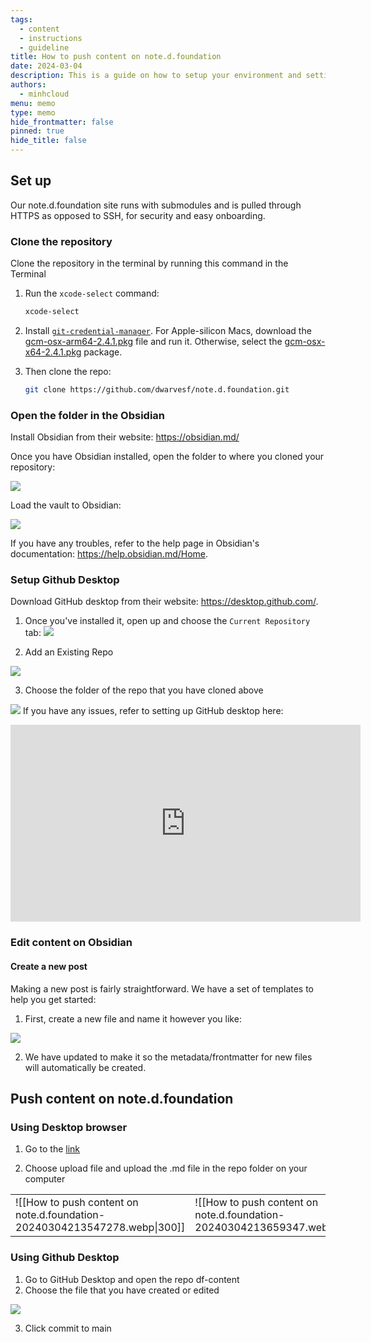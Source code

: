 ```yaml
---
tags:
  - content
  - instructions
  - guideline
title: How to push content on note.d.foundation
date: 2024-03-04
description: This is a guide on how to setup your environment and settings to push content to our notes website, note.d.foundation.
authors:
  - minhcloud
menu: memo
type: memo
hide_frontmatter: false
pinned: true
hide_title: false
---
```


## Set up
Our note.d.foundation site runs with submodules and is pulled through HTTPS as opposed to SSH, for security and easy onboarding.

### Clone the repository
Clone the repository in the terminal by running this command in the Terminal

1. Run the `xcode-select` command:

    ```sh
    xcode-select
    ```

2. Install [`git-credential-manager`](https://github.com/git-ecosystem/git-credential-manager/releases/tag/v2.4.1). For Apple-silicon Macs, download the [gcm-osx-arm64-2.4.1.pkg](https://github.com/git-ecosystem/git-credential-manager/releases/download/v2.4.1/gcm-osx-arm64-2.4.1.pkg) file and run it. Otherwise, select the [gcm-osx-x64-2.4.1.pkg](https://github.com/git-ecosystem/git-credential-manager/releases/download/v2.4.1/gcm-osx-x64-2.4.1.pkg) package.

3. Then clone the repo:

    ```sh
    git clone https://github.com/dwarvesf/note.d.foundation.git
    ```

### Open the folder in the Obsidian
Install Obsidian from their website: https://obsidian.md/

Once you have Obsidian installed, open the folder to where you cloned your repository:

![](assets/how-to-push-content-on-note-d_how-to-push-content-on-note.d.foundation-20240304161351789.webp)

Load the vault to Obsidian:

![](assets/how-to-push-content-on-note-d_how-to-push-content-on-note.d.foundation-20240304161404515.webp)

If you have any troubles, refer to the help page in Obsidian's documentation: https://help.obsidian.md/Home.

### Setup Github Desktop
Download GitHub desktop from their website: https://desktop.github.com/.

1. Once you've installed it, open up and choose the `Current Repository` tab:
![](assets/how-to-push-content-on-note-d_how-to-push-content-on-note.d.foundation-20240304161928987.webp)

2. Add an Existing Repo

![](assets/how-to-push-content-on-note-d_how-to-push-content-on-note.d.foundation-20240304161951429.webp)

3. Choose the folder of the repo that you have cloned above

![](assets/how-to-push-content-on-note-d_how-to-push-content-on-note.d.foundation-20240304162014223.webp)
If you have any issues, refer to setting up GitHub desktop here:

<iframe width="560" height="315" src="https://www.youtube.com/embed/8Dd7KRpKeaE?si=3Vda7G5d1Z1unITr" title="YouTube video player" frameborder="0" allow="accelerometer; autoplay; clipboard-write; encrypted-media; gyroscope; picture-in-picture; web-share" allowfullscreen></iframe>

###  Edit content on Obsidian
#### Create a new post
Making a new post is fairly straightforward. We have a set of templates to help you get started:

1. First, create a new file and name it however you like:

![](assets/how-to-push-content-on-note-d_how-to-push-content-on-note.d.foundation-20240304213439150.webp)

2. We have updated to make it so the metadata/frontmatter for new files will automatically be created.

## Push content on note.d.foundation
### Using Desktop browser
1. Go to the [link](https://github.com/dwarvesf/note.d.foundation)

2. Choose upload file and upload the .md file in the repo folder on your computer

|  |  |
| ---- | ---- |
| ![[How to push content on note.d.foundation-20240304213547278.webp\|300]]| ![[How to push content on note.d.foundation-20240304213659347.webp\|300]] |

### Using Github Desktop
1. Go to GitHub Desktop and open the repo df-content
2. Choose the file that you have created or edited

![](assets/how-to-push-content-on-note-d_how-to-push-content-on-note.d.foundation-20240304213737310.webp)

3. Click commit to main
